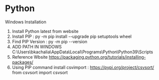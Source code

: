 # Python
Windows Installation


1. Install Python latest from website 
2. Install PIP : py -m pip install --upgrade pip setuptools wheel
3. Find PIP Version : py -m pip --version
4. ADD PATH IN WINDOWS C:\Users\bkachalia\AppData\Local\Programs\Python\Python39\Scripts
5. Reference Wbsite https://packaging.python.org/tutorials/installing-packages/
6. Using PIP command install csvimport  : https://pypi.org/project/csvsort/
	from csvsort import csvsort
